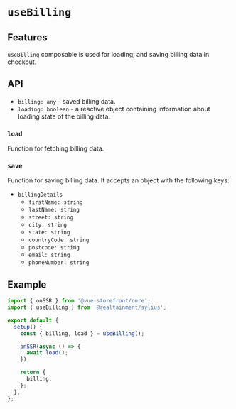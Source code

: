 # `useBilling`

## Features

`useBilling` composable is used for loading, and saving billing data in checkout.

## API

- `billing: any` - saved billing data.
- `loading: boolean` - a reactive object containing information about loading state of the billing data.

### `load`

Function for fetching billing data.

### `save`

Function for saving billing data. It accepts an object with the following keys:

- `billingDetails`
  - `firstName: string`
  - `lastName: string`
  - `street: string`
  - `city: string`
  - `state: string`
  - `countryCode: string`
  - `postcode: string`
  - `email: string`
  - `phoneNumber: string`

## Example

```js
import { onSSR } from '@vue-storefront/core';
import { useBilling } from '@realtainment/sylius';

export default {
  setup() {
    const { billing, load } = useBilling();

    onSSR(async () => {
      await load();
    });

    return {
      billing,
    };
  },
};
```

